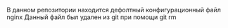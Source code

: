В данном репозитории находится дефолтный конфигурационный файл nginx
Данный файл был удален из git при помощи git rm


